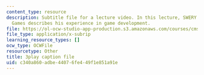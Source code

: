 ```yaml
---
content_type: resource
description: Subtitle file for a lecture video. In this lecture, SWERY from Access
  Games describes his experience in game development.
file: https://ol-ocw-studio-app-production.s3.amazonaws.com/courses/cms-611j-creating-video-games-fall-2014/c340a860adbe44076fe449f1e851a91e_B1zWyyNoRq8.srt
file_type: application/x-subrip
learning_resource_types: []
ocw_type: OCWFile
resourcetype: Other
title: 3play caption file
uid: c340a860-adbe-4407-6fe4-49f1e851a91e
---
```

